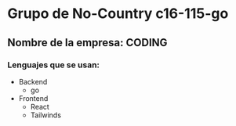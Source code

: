 # Grupo de No-Country c16-115-go

## Nombre de la empresa: CODING

### Lenguajes que se usan:

- Backend
  - go
- Frontend
  - React
  - Tailwinds
